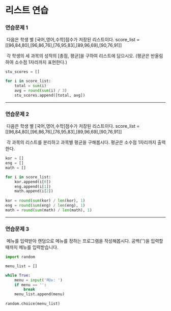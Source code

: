 # 리스트 연습



### 연습문제 1
​	다음은 학생 별 [국어,영어,수학]점수가 저장된 리스트이다. score_list = [[96,84,80],[96,86,76],[76,95,83],[89,96,69],[90,76,91]]

​	각 학생의 세 과목의 성적의 [총점, 평균]을 구하여 리스트에 담으시오. (평균은 반올림하여 소수점 1자리까지 표현한다.)

```python
stu_scores = []

for i in score_list:
    total = sum(i)
    avg = round(sum(i) / 3)
    stu_scores.append([total, avg])
```



---



### 연습문제 2

​	다음은 학생 별 [국어,영어,수학]점수가 저장된 리스트이다. score_list = [[96,84,80],[96,86,76],[76,95,83],[89,96,69],[90,76,91]]

​	각 과목의 리스트를 분리하고 과목별 평균을 구해봅시다. 평균은 소수점 1자리까지 출력한다.

```python
kor = []
eng = []
math = []

for i in score_list:
    kor.append(i[0])
    eng.append(i[1])
    math.append(i[2])
    
kor = round(sum(kor) / len(kor), 1)
eng = round(sum(eng) / len(eng), 1)
math = round(sum(math) / len(math), 1)
```



---



### 연습문제 3

​	메뉴를 입력받아 랜덤으로 메뉴를 정하는 프로그램을 작성해봅시다. 공백('')을 입력할 때까지 메뉴를 입력받습니다.

```python
import random

menu_list = []

while True:
    menu = input('메뉴: ')
    if menu == '':
        break
    menu_list.append(menu)
    
random.choice(menu_list)
```

